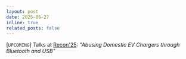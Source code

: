 ```yaml
---
layout: post
date: 2025-06-27
inline: true
related_posts: false
---
```


[`UPCOMING`] Talks at [Recon'25](https://cfp.recon.cx/recon-2025/talk/GYFLFQ/): _"Abusing Domestic EV Chargers through Bluetooth and USB"_
